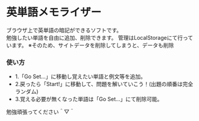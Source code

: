 # 英単語メモライザー

ブラウザ上で英単語の暗記ができるソフトです。<br>
勉強したい単語を自由に追加、削除できます。
管理はLocalStorageにて行っています。
※そのため、サイトデータを削除してしまうと、データも削除

<h3>使い方</h3>
<ul>
<li>1.「Go Set...」に移動し覚えたい単語と例文等を追加。</li>
<li>2.戻ったら「Start!」に移動して、問題を解いていこう！(出題の順番は完全ランダム)</li>
<li>3.覚える必要が無くなった単語は「Go Set...」にて削除可能。</li>
</ul>
<p>勉強頑張ってください＾▽＾</p>
